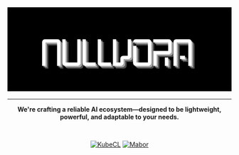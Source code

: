 <div align="center">
<img src="https://github.com/Nullvora/.github/blob/12f56a7c01ad2424b090652a23f060aa2e5eb328/nullvora.png" alt="Nullvora Banner" />

---

**We're crafting a reliable AI ecosystem—designed to be lightweight, powerful, and adaptable to your needs.**

<br/>

[![KubeCL](https://img.shields.io/badge/Compute_Language-KubeCL-3c83c2)](https://github.com/Nullvora/kubecl)
[![Mabor](https://img.shields.io/badge/DL_Framework-Mabor-f45b16)](https://github.com/Nullvora/mabor)


</div>
<div align="left">
</div>
